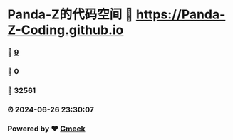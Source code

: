 # Panda-Z的代码空间 :link: https://Panda-Z-Coding.github.io 
### :page_facing_up: [9](https://Panda-Z-Coding.github.io/tag.html) 
### :speech_balloon: 0 
### :hibiscus: 32561 
### :alarm_clock: 2024-06-26 23:30:07 
### Powered by :heart: [Gmeek](https://github.com/Meekdai/Gmeek)
